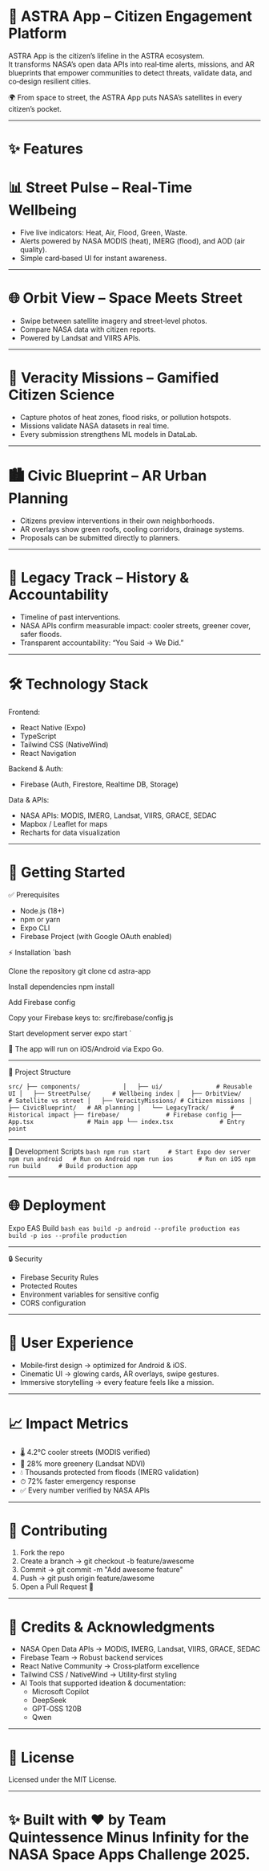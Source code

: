 # 📱 ASTRA App – Citizen Engagement Platform

ASTRA App is the citizen’s lifeline in the ASTRA ecosystem.  
It transforms NASA’s open data APIs into real‑time alerts, missions, and AR blueprints that empower communities to detect threats, validate data, and co‑design resilient cities.  

🌍 From space to street, the ASTRA App puts NASA’s satellites in every citizen’s pocket.  

---

 # ✨ Features

# 📊 Street Pulse – Real‑Time Wellbeing
- Five live indicators: Heat, Air, Flood, Green, Waste.  
- Alerts powered by NASA MODIS (heat), IMERG (flood), and AOD (air quality).  
- Simple card‑based UI for instant awareness.
   
---

# 🌐 Orbit View – Space Meets Street
- Swipe between satellite imagery and street‑level photos.  
- Compare NASA data with citizen reports.  
- Powered by Landsat and VIIRS APIs.

---

# 🎯 Veracity Missions – Gamified Citizen Science
- Capture photos of heat zones, flood risks, or pollution hotspots.  
- Missions validate NASA datasets in real time.  
- Every submission strengthens ML models in DataLab.

--- 

# 🏙 Civic Blueprint – AR Urban Planning
- Citizens preview interventions in their own neighborhoods.  
- AR overlays show green roofs, cooling corridors, drainage systems.  
- Proposals can be submitted directly to planners.
  
---

# 📜 Legacy Track – History & Accountability
- Timeline of past interventions.  
- NASA APIs confirm measurable impact: cooler streets, greener cover, safer floods.  
- Transparent accountability: “You Said → We Did.”  

---

# 🛠 Technology Stack

Frontend:  
- React Native (Expo)  
- TypeScript  
- Tailwind CSS (NativeWind)  
- React Navigation  

Backend & Auth:  
- Firebase (Auth, Firestore, Realtime DB, Storage)  

Data & APIs:  
- NASA APIs: MODIS, IMERG, Landsat, VIIRS, GRACE, SEDAC  
- Mapbox / Leaflet for maps  
- Recharts for data visualization  

---

# 🚀 Getting Started

✅ Prerequisites
- Node.js (18+)  
- npm or yarn  
- Expo CLI  
- Firebase Project (with Google OAuth enabled)  

⚡ Installation
`bash

Clone the repository
git clone <repository-url>
cd astra-app

Install dependencies
npm install

Add Firebase config

Copy your Firebase keys to: src/firebase/config.js

Start development server
expo start
`

📍 The app will run on iOS/Android via Expo Go.  

---

📁 Project Structure

`
src/
├── components/           
│   ├── ui/               # Reusable UI
│   ├── StreetPulse/      # Wellbeing index
│   ├── OrbitView/        # Satellite vs street
│   ├── VeracityMissions/ # Citizen missions
│   ├── CivicBlueprint/   # AR planning
│   └── LegacyTrack/      # Historical impact
├── firebase/             # Firebase config
├── App.tsx               # Main app
└── index.tsx             # Entry point
`

---

🔧 Development Scripts
`bash
npm run start     # Start Expo dev server
npm run android   # Run on Android
npm run ios       # Run on iOS
npm run build     # Build production app
`

---

# 🌐 Deployment

Expo EAS Build
`bash
eas build -p android --profile production
eas build -p ios --profile production
`

---

🔒 Security
- Firebase Security Rules  
- Protected Routes  
- Environment variables for sensitive config  
- CORS configuration  

---

# 📱 User Experience
- Mobile‑first design → optimized for Android & iOS.  
- Cinematic UI → glowing cards, AR overlays, swipe gestures.  
- Immersive storytelling → every feature feels like a mission.  

---

# 📈 Impact Metrics

- 🌡 4.2°C cooler streets (MODIS verified)  
- 🌳 28% more greenery (Landsat NDVI)  
- 💧 Thousands protected from floods (IMERG validation)  
- ⏱ 72% faster emergency response  
- ✅ Every number verified by NASA APIs  

---

# 🤝 Contributing
1. Fork the repo  
2. Create a branch → git checkout -b feature/awesome  
3. Commit → git commit -m "Add awesome feature"  
4. Push → git push origin feature/awesome  
5. Open a Pull Request 🎉  

---

# 🙏 Credits & Acknowledgments

- NASA Open Data APIs → MODIS, IMERG, Landsat, VIIRS, GRACE, SEDAC  
- Firebase Team → Robust backend services  
- React Native Community → Cross‑platform excellence  
- Tailwind CSS / NativeWind → Utility‑first styling  
- AI Tools that supported ideation & documentation:  
  - Microsoft Copilot  
  - DeepSeek  
  - GPT‑OSS 120B  
  - Qwen  

---

# 📄 License
Licensed under the MIT License.  

---

# ✨ Built with ❤ by Team Quintessence Minus Infinity for the NASA Space Apps Challenge 2025.
